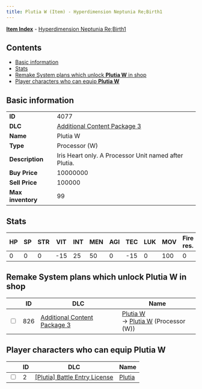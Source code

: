 ```yaml
---
title: Plutia W (Item) - Hyperdimension Neptunia Re;Birth1
---
```


[**Item Index**](/neptunia/rb1/item/index.html) - [Hyperdimension Neptunia Re;Birth1](/neptunia/rb1)

## Contents

- [Basic information](#basic-information)
- [Stats](#stats)
- [Remake System plans which unlock **Plutia W** in shop](#remake-system-plans-which-unlock-plutia-w-in-shop)
- [Player characters who can equip **Plutia W**](#player-characters-who-can-equip-plutia-w)

## Basic information

|   |   |
| -- | -- |
| **ID** | 4077 |
| **DLC** | [Additional Content Package 3](/neptunia/rb1/dlc/12-pack3.html) |
| **Name** | Plutia W |
| **Type** | Processor (W) |
| **Description** | Iris Heart only. A Processor Unit named after Plutia. |
| **Buy Price** | 10000000 |
| **Sell Price** | 100000 |
| **Max inventory** | 99 |


## Stats

| HP | SP | STR | VIT | INT | MEN | AGI | TEC | LUK | MOV | Fire res. | Ice res. | Wind res. | Lightning res. |
| -- | -- | --- | --- | --- | --- | --- | --- | --- | --- | --------- | -------- | --------- | -------------- |
| 0 | 0 | 0 | -15 | 25 | 50 | 0 | -15 | 0 | 100 | 0 | 0 | 0 | 0 |


## Remake System plans which unlock **Plutia W** in shop

|    | ID | DLC | Name |
| -- | -- | --- | ---- |
| <input type="checkbox" id="rb1-remake-12-826" class="trackbox" /> | 826 | [Additional Content Package 3](/neptunia/rb1/dlc/12-pack3.html) | [Plutia W](/neptunia/rb1/remake/12-826-plutia-w.html)<br /> → [Plutia W](/neptunia/rb1/item/12-4077-plutia-w.html) (Processor (W)) |


## Player characters who can equip **Plutia W**

|    | ID | DLC | Name |
| -- | -- | --- | ---- |
| <input type="checkbox" id="rb1-player-7-2" class="trackbox" /> | 2 | [[Plutia] Battle Entry License](/neptunia/rb1/dlc/7-plutia.html) | [Plutia](/neptunia/rb1/player/7-2-plutia.html) |
